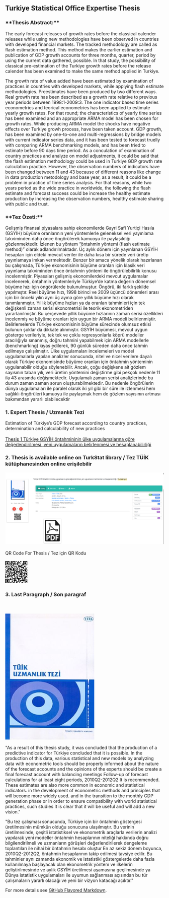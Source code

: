 ## Turkiye Statistical Office Expertise Thesis
<p align="justify">
<h3>**Thesis Abstract:** </h3>

The early forecast releases of growth rates before the classical calender releases while
using new methodologies have been observed in countries with developed financial
markets. The tracked methodology are called as flash estimation method. This method
makes the earlier estimation and publication of GDP growth accounts for three months,
quarter, period by using the current data gathered, possible. In that study, the possibility
of classical pre-estimation of the Turkiye growth rates before the release calender has
been examined to make the same method applied in Turkiye.

The growth rate of value added have been estimated by examination of practices in
countries with developed markets, while applying flash estimate methodologies. Preestimates have been produced by two different ways. Real growth rate has been
described as a growth rate relative to previous year periods between 1998:1-2009:3.
The one indicator based time series econometrics and teorical econometries has been
applied to estimate yearly growth rates. For that round; the characteristics of yearly
time series has been examined and an appropriate ARMA model has been chosen for
growth rates. While producing ARMA model the shocks have negative effects over
Turkiye growh process, have been taken account. GDP growth, has been examined by
one-to-one and multi-regressions by bridge models with current indicator series data,
and it has been tested to forecast truelly with comparing ARMA benchmarking models,
and has been tried to estimate before 90 days time period.
As a conculation of examination of country practices and analyze on model
adjustments, it could be said that the flash estimation methodology could be used in
Turkiye GDP growth rate calculation practice. However, the observation numbers of
indicators have been changed between 11 and 43 because of different reasons like
change in data production metodology and base year, as a result, it could be a problem
in practice of time series analysis. For that reasons, while two years period as the wide
practice in worldwide, the following the flash estimate and forecast success could be
increase the healthy estimate production by increasing the observation numbers, healthy
estimate sharing with public and trust. 
</p>
<p align="justify">
<h3>**Tez Özeti:**</h3>
Gelişmiş finansal piyasalara sahip ekonomilerde Gayri Safi Yurtiçi Hasıla (GSYİH)
büyüme oranlarının yeni yöntemlerle geleneksel veri yayınlama takviminden daha önce
öngörülerek kamuoyu ile paylaşıldığı gözlenmektedir. İzlenen bu yöntem “öntahmin
yöntemi (flash estimate method)” olarak adlandırılmaktadır. Üç aylık dönem için
yayınlanan GSYİH hesapları için eldeki mevcut veriler ile daha kısa bir sürede veri
üretip yayınlamaya imkan vermektedir. Benzer bir amaca yönelik olarak hazırlanan bu
çalışmada, Türkiye ekonomisinin büyüme oranları için klasik veri yayınlama
takviminden önce öntahmin yöntemi ile öngörülebilirlik konusu incelenmiştir.
Piyasaları gelişmiş ekonomilerdeki mevcut uygulamalar incelenerek, öntahmin
yöntemleriyle Türkiye’de katma değerin dönemsel büyüme hızı için öngörülerde
bulunulmuştur. Öngörü, iki farklı şekilde yapılmıştır. Reel büyüme hızı, 1998 birinci ve
2009 üçüncü dönemleri arası için bir önceki yılın aynı üç ayına göre yıllık büyüme hızı
olarak tanımlanmıştır. Yıllık büyüme hızları ya da oranları tahminleri için tek değişkenli
zaman serisi ekonometrisi ile teorik ekonometriden yararlanılmıştır. Bu çerçevede yıllık
büyüme hızlarının zaman serisi özellikleri incelenmiş ve büyüme oranları için uygun bir
ARMA modeli belirlenmiştir. Belirlemelerde Türkiye ekonomisinin büyüme sürecinde
olumsuz etkisi bulunun şoklar da dikkate alınmıştır. GSYİH büyümesi, mevcut uygun
gösterge verileriyle, tek tek ve çoklu regresyonlarla köprü modeller aracılığıyla
sınanmış, doğru tahmini yapabilmek için ARMA modellerle (benchmarking) kıyas
edilerek, 90 günlük süreden daha önce tahmin edilmeye çalışılmıştır.
Ülke uygulamaları incelemeleri ve model uygulamalarla yapılan analizler sonucunda,
nitel ve nicel verilere dayalı olarak Türkiye ekonomisinde büyüme oranları için
öntahmin yönteminin uygulanabilir olduğu söylenebilir. Ancak, çoğu değişkene ait
gözlem sayısının taban yılı, veri üretim yöntemini değiştirme gibi pekçok nedenle 11
ila 43 arasında değişmektedir. Uygulamalı zaman serisi analizlerinde bu durum zaman
zaman sorun oluşturabilmektedir. Bu nedenle öngörülerin dünya uygulamaları ile
paralel olarak iki yıl gibi bir süre ile izlenmesi hem sağlıklı öngörüleri kamuoyu ile
paylaşmak hem de gözlem sayısının artması bakımından yararlı olabilecektir

</p>

### 1. Expert Thesis / Uzmanlık Tezi
 Estimation of Türkiye’s GDP forecast according to country practices, determination and calculability of new practices 
 <br><br>
[Thesis 1 Türkiye GSYİH öntahmininin ülke uygulamalarına göre değerlendirilmesi, yeni uygulamaların belirlenmesi ve hesaplanabilirliği](https://kutuphane.tuik.gov.tr/yordambt/yordam.php)



### 2. Thesis is available online on TurkStat library  / Tez TÜİK kütüphanesinden online erişilebilir

<img src="../images/tez_2.png?raw=true"/>
<br><br>
QR Code For Thesis / 
Tez için QR Kodu
 <br><br>
 <img src="../images/indir_qr_1.png?raw=true"/>

### 3. Last Paragraph / Son paragraf

 <br><br>
<img src="../images/tez_1.jpg?raw=true"/>

"As a result of this thesis study, it was concluded that the production of a predictive indicator for Türkiye
concluded that it is possible. In the production of this data, various statistical and
new models by analyzing data with econometric tools
should be properly informed about the nature of the forecast accounts and the opinions of the experts should be
create a final forecast account with balancing meetings
Follow-up of forecast calculations for at least eight periods, 2010Q2-2012Q2
It is recommended. These estimates are also more common in economic and statistical indicators.
in the development of econometric methods and principles that will become more widely used.
and in the transition to the monthly GDP generation phase or
In order to ensure compatibility with world statistical practices, such studies
It is clear that it will be useful and will add a new vision."

"Bu tez çalışması sonucunda, Türkiye için bir öntahmin göstergesi üretilmesinin
mümkün olduğu sonucuna ulaşılmıştır. Bu verinin üretilmesinde, çeşitli istatistiksel ve
ekonometrik araçlarla verilerin analizi yapılarak yeni modeller
öntahmin hesaplarının niteliği hakkında doğru bilgilendirilmeli ve uzmanların görüşleri
değerlendirilerek dengeleme toplantıları ile nihai bir öntahmin hesabı oluştur
En az sekiz dönem boyunca, 2010Q2-2012Q2, öntahmin hesaplarının takip edilmesi
tavsiye edilir. Bu tahminler aynı zamanda ekonomik ve istatistiki göstergelerde daha
fazla kullanılmaya başlayacak olan ekonometrik yöntem ve ilkelerin geliştirilmesinde
ve aylık GSYİH üretilmesi aşamasına geçilmesinde ya
Dünya istatistik uygulamaları ile uyumun sağlanması açısından bu tür çalışmaların
yararlı olacağı ve yeni bir vizyon katacağı açıktır."



For more details see [GitHub Flavored Markdown](https://guides.github.com/features/mastering-markdown/).
